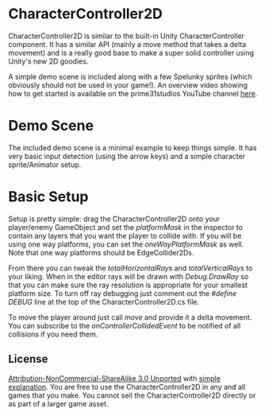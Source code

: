 CharacterController2D
=====================

CharacterController2D is similar to the built-in Unity CharacterController component. It has a similar API (mainly a move method that takes a delta movement) and is a really good base to make a super solid controller using Unity's new 2D goodies.

A simple demo scene is included along with a few Spelunky sprites (which obviously should not be used in your game!). An overview video showing how to get started is available on the prime31studios YouTube channel [here](http://www.youtube.com/watch?v=KpnImAdiiaQ&feature=youtu.be).



Demo Scene
=====================

The included demo scene is a minimal example to keep things simple. It has very basic input detection (using the arrow keys) and a simple character sprite/Animator setup.



Basic Setup
=====================

Setup is pretty simple: drag the CharacterController2D onto your player/enemy GameObject and set the *platformMask* in the inspector to contain any layers that you want the player to collide with. If you will be using one way platforms, you can set the *oneWayPlatformMask* as well. Note that one way platforms should be EdgeCollider2Ds.

From there you can tweak the *totalHorizontalRays* and *totalVerticalRays* to your liking. When in the editor rays will be drawn with *Debug.DrawRay* so that you can make sure the ray resolution is appropriate for your smallest platform size. To turn off ray debugging just comment out the *#define DEBUG* line at the top of the CharacterController2D.cs file.

To move the player around just call *move* and provide it a delta movement. You can subscribe to the *onControllerCollidedEvent* to be notified of all collisions if you need them.



License
-----
[Attribution-NonCommercial-ShareAlike 3.0 Unported](http://creativecommons.org/licenses/by-nc-sa/3.0/legalcode) with [simple explanation](http://creativecommons.org/licenses/by-nc-sa/3.0/deed.en_US). You are free to use the CharacterController2D in any and all games that you make. You cannot sell the CharacterController2D directly or as part of a larger game asset.
